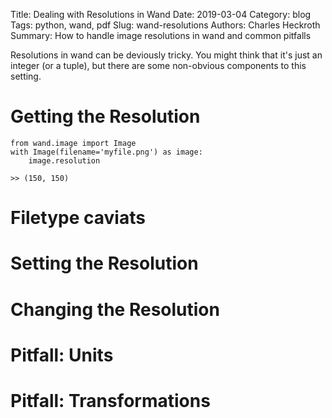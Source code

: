 Title: Dealing with Resolutions in Wand
Date: 2019-03-04
Category: blog
Tags: python, wand, pdf
Slug: wand-resolutions
Authors: Charles Heckroth
Summary: How to handle image resolutions in wand and common pitfalls

Resolutions in wand can be deviously tricky. You might think that it's just an integer (or a tuple), but there are some non-obvious components to this setting.

# Getting the Resolution



```
from wand.image import Image
with Image(filename='myfile.png') as image:
    image.resolution
	
>> (150, 150)
```

# Filetype caviats

# Setting the Resolution

# Changing the Resolution

# Pitfall: Units

# Pitfall: Transformations
